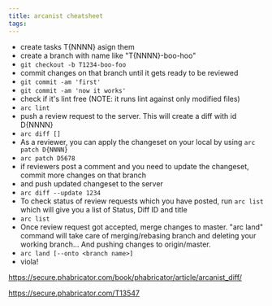 ```yaml
---
title: arcanist cheatsheet
tags:
---
```


- create tasks T{NNNN} asign them
- create a branch with name like "T{NNNN}-boo-hoo"
- `git checkout -b T1234-boo-foo`
- commit changes on that branch until it gets ready to be reviewed
- `git commit -am 'first'`
- `git commit -am 'now it works'`
- check if it's lint free (NOTE: it runs lint against only modified files)
- `arc lint`
- push a review request to the server. This will create a diff with id D{NNNN}
- `arc diff []`
- As a reviewer, you can apply the changeset on your local by using `arc patch D{NNNN}`
- `arc patch D5678`
- if reviewers post a comment and you need to update the changeset, commit more changes on that branch
- and push updated changeset to the server
- `arc diff --update 1234`
- To check status of review requests which you have posted, run `arc list` which will give you a list of Status, Diff ID and title
- `arc list`
- Once review request got accepted, merge changes to master. "arc land" command will take care of merging/rebasing branch and deleting your working branch... And pushing changes to origin/master.
- `arc land [--onto <branch name>]`
- viola!

https://secure.phabricator.com/book/phabricator/article/arcanist_diff/

https://secure.phabricator.com/T13547